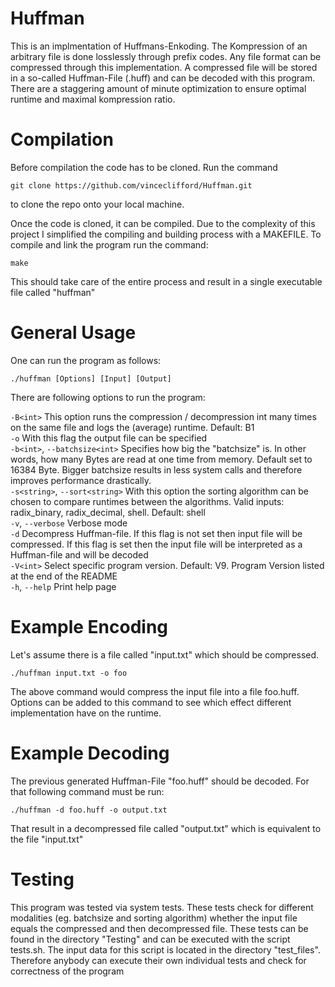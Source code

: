 # Huffman

This is an implmentation of Huffmans-Enkoding. The Kompression of an arbitrary file is done losslessly through prefix codes. Any file format can be compressed through this implementation. A compressed file will be stored in a so-called Huffman-File (.huff) and can be decoded with this program. There are a staggering amount of minute optimization to ensure optimal runtime and maximal kompression ratio. 

# Compilation

Before compilation the code has to be cloned. Run the command 
````
git clone https://github.com/vinceclifford/Huffman.git
````
to clone the repo onto your local machine. 

Once the code is cloned, it can be compiled. Due to the complexity of this project I simplified the compiling and building process with a MAKEFILE. To compile and link the program run the command: 

````
make 
````
This should take care of the entire process and result in a single executable file called "huffman"

# General Usage

One can run the program as follows:
````
./huffman [Options] [Input] [Output]
````
There are following options to run the program: 

``-B<int>`` This option runs the compression / decompression int many times on the same file and logs the (average) runtime. Default: B1 <br />
`-o` With this flag the output file can be specified <br />
`-b<int>`, `--batchsize<int>` Specifies how big the "batchsize" is. In other words, how many Bytes are read at one time from memory. Default set to 16384 Byte. Bigger batchsize results in less system calls and therefore improves performance drastically. <br />
`-s<string>`, `--sort<string>` With this option the sorting algorithm can be chosen to compare runtimes between the algorithms. Valid inputs: radix_binary, radix_decimal, shell. Default: shell <br />
`-v`, `--verbose` Verbose mode <br />
`-d` Decompress Huffman-file. If this flag is not set then input file will be compressed. If this flag is set then the input file will be interpreted as a Huffman-file and will be decoded <br />
`-V<int>` Select specific program version. Default: V9. Program Version listed at the end of the README <br />
`-h`, `--help` Print help page <br />

# Example Encoding 
Let's assume there is a file called "input.txt" which should be compressed. 
```
./huffman input.txt -o foo
```
The above command would compress the input file into a file foo.huff. Options can be added to this command to see which effect different implementation have on the runtime. 

# Example Decoding 
The previous generated Huffman-File "foo.huff" should be decoded. For that following command must be run: 
```
./huffman -d foo.huff -o output.txt
```
That result in a decompressed file called "output.txt" which is equivalent to the file "input.txt"

# Testing

This program was tested via system tests. These tests check for different modalities (eg. batchsize and sorting algorithm) whether the input file equals the compressed and then decompressed file. These tests can be found in the directory "Testing" and can be executed with the script tests.sh. The input data for this script is located in the directory "test_files". Therefore anybody can execute their own individual tests and check for correctness of the program


